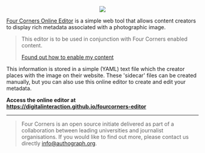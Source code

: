 <p align="center">
    <img src="https://digitalinteraction.github.io/fourcorners/docs/logo_small.png" />
</p>

[Four Corners Online Editor](https://digitalinteraction.github.io/fourcorners-editor) is a simple web tool that allows content creators to display rich metadata associated with a photographic image.

> This editor is to be used in conjunction with Four Corners enabled content.
>
> [Found out how to enable my content](https://github.com/digitalinteraction/fourcorners) 

This information is stored in a simple (YAML) text file which the creator places with the image on their website. These 'sidecar' files can be created manually, but you can also use this online editor to create and edit your metadata.



**Access the online editor at https://digitalinteraction.github.io/fourcorners-editor**

----

> Four Corners is an open source initiate delivered as part of a collaboration between leading universities and journalist organisations. If you would like to find out more, please contact us directly <info@authograph.org>.
